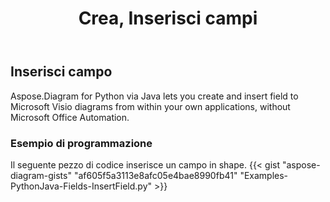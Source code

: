 ﻿---
title: Crea, Inserisci campi
type: docs
weight: 10
url: /it/python-java/create-insert-fields/
description: Come creare, inserire campi utilizzando Java Diagram API .
---
## **Inserisci campo**
Aspose.Diagram for Python via Java lets you create and insert field to Microsoft Visio diagrams from within your own applications, without Microsoft Office Automation. 

### **Esempio di programmazione**
Il seguente pezzo di codice inserisce un campo in shape.
{{< gist "aspose-diagram-gists" "af605f5a3113e8afc05e4bae8990fb41" "Examples-PythonJava-Fields-InsertField.py" >}}

